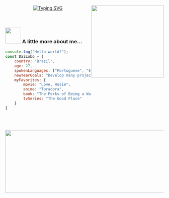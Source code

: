 <div style="display: inline_block" align="center"><br>
  
[![Typing SVG](https://readme-typing-svg.herokuapp.com?size=24&color=770CF7&center=true&vCenter=true&width=400&height=100&lines=Hello%2C+I'm+Diana+Rose)](https://git.io/typing-svg) <img align="right" height="auto" width="230" src="https://github.com/DaiLobo/DaiLobo/assets/47689708/1c6c93a1-854a-43bd-b37b-8489b4da0b79">

</div><br>
  
### <img src="https://media.giphy.com/media/VgCDAzcKvsR6OM0uWg/giphy.gif" width="50"> A little more about me...  
 
```javascript
console.log("Hello world!");
const DaiLobo = {
    country: "Brazil",
    age: 27,
    spokenLanguages: ["Portuguese", "English"],
    newYearGoals: "Develop many projects",
    myFavorites: {
        movie: "Love, Rosie",
        anime: "Toradora",
        book: "The Perks of Being a Wallflower",
        tvSeries: "The Good Place"
    }
}
```

<br/><br/>
<p align="center" >  
  <img height="200em" width="1000" src="https://github-readme-stats.vercel.app/api/top-langs/?username=DaiLobo&layout=compact&langs_count=7&theme=dracula"/>
</p>


 
<!--
**DaiLobo/DaiLobo** is a ✨ _special_ ✨ repository because its `README.md` (this file) appears on your GitHub profile.

Here are some ideas to get you started:

- 🔭 I’m currently working on ...
- 🌱 I’m currently learning ...
- 👯 I’m looking to collaborate on ...
- 🤔 I’m looking for help with ...
- 💬 Ask me about ...
- 📫 How to reach me: ...
- 😄 Pronouns: ...
- ⚡ Fun fact: ...
-->
